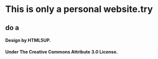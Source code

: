 # This is only a personal website.try
## do a

#### Design by HTML5UP.
#### Under The Creative Commons Attribute 3.0 License.
